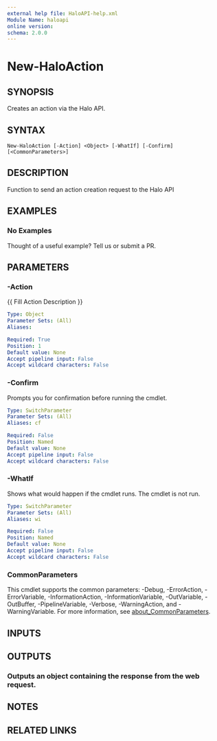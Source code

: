 ```yaml
---
external help file: HaloAPI-help.xml
Module Name: haloapi
online version:
schema: 2.0.0
---
```


# New-HaloAction

## SYNOPSIS
Creates an action via the Halo API.

## SYNTAX

```
New-HaloAction [-Action] <Object> [-WhatIf] [-Confirm] [<CommonParameters>]
```

## DESCRIPTION
Function to send an action creation request to the Halo API

## EXAMPLES

### No Examples

Thought of a useful example? Tell us or submit a PR.

## PARAMETERS

### -Action
{{ Fill Action Description }}

```yaml
Type: Object
Parameter Sets: (All)
Aliases:

Required: True
Position: 1
Default value: None
Accept pipeline input: False
Accept wildcard characters: False
```

### -Confirm
Prompts you for confirmation before running the cmdlet.

```yaml
Type: SwitchParameter
Parameter Sets: (All)
Aliases: cf

Required: False
Position: Named
Default value: None
Accept pipeline input: False
Accept wildcard characters: False
```

### -WhatIf
Shows what would happen if the cmdlet runs. The cmdlet is not run.

```yaml
Type: SwitchParameter
Parameter Sets: (All)
Aliases: wi

Required: False
Position: Named
Default value: None
Accept pipeline input: False
Accept wildcard characters: False
```

### CommonParameters
This cmdlet supports the common parameters: -Debug, -ErrorAction, -ErrorVariable, -InformationAction, -InformationVariable, -OutVariable, -OutBuffer, -PipelineVariable, -Verbose, -WarningAction, and -WarningVariable. For more information, see [about_CommonParameters](http://go.microsoft.com/fwlink/?LinkID=113216).

## INPUTS

## OUTPUTS

### Outputs an object containing the response from the web request.
## NOTES

## RELATED LINKS
